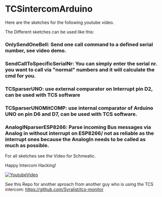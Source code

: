 # TCSintercomArduino

Here are the sketches for the following youtube video.

The Different sketches can be used like this: 


### OnlySendOneBell: Send one call command to a defined serial number, see video demo.

### SendCallToSpecificSerialNr: You can simply enter the serial nr. you want to call via "normal" numbers and it will calculate the cmd for you.

### TCSparserUNO: use external comparator on Interrupt pin D2, can be used with TCS software

### TCSparserUNOMitCOMP: use internal comparator of Arduino UNO on pin D6 and D7, can be used with TCS software.

### AnalogINparserESP8266: Parse incoming Bus messages via Analog in without interrupt on ESP8266/ not as reliable as the interrupt ones because the AnalogIn needs to be called as much as possible.

For all sketches see the Video for Schmeatic.

Happy Intercom Hacking!


[![YoutubeVideo](https://img.youtube.com/vi/xFLoauqj9yA/0.jpg)](https://www.youtube.com/watch?v=xFLoauqj9yA)


See this Repo for another aproach from another guy who is using the TCS intercom: https://github.com/Syralist/tcs-monitor
